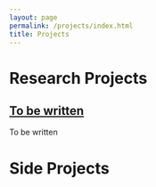```yaml
---
layout: page
permalink: /projects/index.html
title: Projects
---
```


# Research Projects

## [To be written]
To be written


# Side Projects





[To be written]: https://www.google.com
